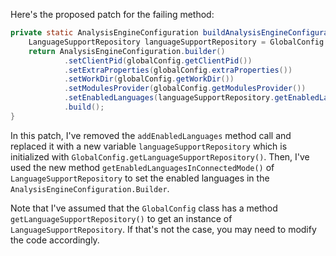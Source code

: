 Here's the proposed patch for the failing method:

```java
private static AnalysisEngineConfiguration buildAnalysisEngineConfiguration() {
    LanguageSupportRepository languageSupportRepository = GlobalConfig.getLanguageSupportRepository();
    return AnalysisEngineConfiguration.builder()
            .setClientPid(globalConfig.getClientPid())
            .setExtraProperties(globalConfig.extraProperties())
            .setWorkDir(globalConfig.getWorkDir())
            .setModulesProvider(globalConfig.getModulesProvider())
            .setEnabledLanguages(languageSupportRepository.getEnabledLanguagesInConnectedMode())
            .build();
}
```

In this patch, I've removed the `addEnabledLanguages` method call and replaced it with a new variable `languageSupportRepository` which is initialized with `GlobalConfig.getLanguageSupportRepository()`. Then, I've used the new method `getEnabledLanguagesInConnectedMode()` of `LanguageSupportRepository` to set the enabled languages in the `AnalysisEngineConfiguration.Builder`.

Note that I've assumed that the `GlobalConfig` class has a method `getLanguageSupportRepository()` to get an instance of `LanguageSupportRepository`. If that's not the case, you may need to modify the code accordingly.